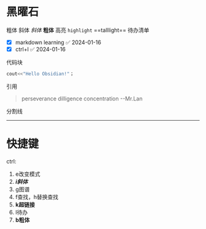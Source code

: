 # 黑曜石

粗体 斜体 *斜体*  **粗体**
高亮 `highlight`
==talllight==
待办清单
- [x] markdown learning ✅ 2024-01-16
- [x] ctrl+l ✅ 2024-01-16

代码块
```c++
cout<<"Hello Obsidian!"；
```
引用
>perseverance
>dilligence
>concentration
>--Mr.Lan

分割线
*********
# 快捷键
ctrl:
1. e改变模式
2. ***i斜体***
3. g图谱
4. f查找，h替换查找
5. **k超链接**
6. l待办
7. **b粗体**


